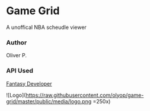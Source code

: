 # Game Grid
A unoffical NBA scheudle viewer

### Author
Oliver P.

### API Used
[Fantasy Developer](https://developer.fantasydata.com/)

![Logo](https://raw.githubusercontent.com/olyop/game-grid/master/public/media/logo.png =250x)